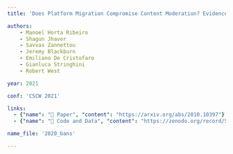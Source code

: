 ```yaml
---
title: 'Does Platform Migration Compromise Content Moderation? Evidence from r/The_Donald and r/Incels'

authors:
    - Manoel Horta Ribeiro
    - Shagun Jhaver
    - Savvas Zannettou
    - Jeremy Blackburn
    - Emiliano De Cristofaro
    - Gianluca Stringhini
    - Robert West

year: 2021

conf: 'CSCW 2021'

links:
  - {"name": "📜 Paper", "content": "https://arxiv.org/abs/2010.10397"}
  - {"name": "🔗️ Code and Data", "content": "https://zenodo.org/record/5171068"}

name_file: '2020_bans'

---
```

